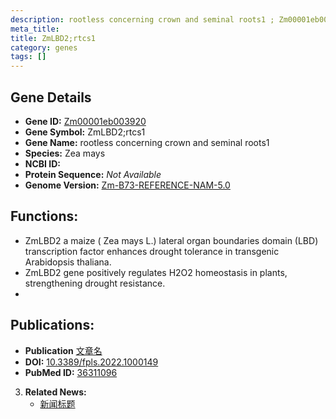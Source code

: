 ```yaml
---
description: rootless concerning crown and seminal roots1 ; Zm00001eb003920 ; Zea mays
meta_title:
title: ZmLBD2;rtcs1
category: genes
tags: []
---
```


## Gene Details
- **Gene ID:**	[Zm00001eb003920](https://www.maizegdb.org/gene_center/gene/Zm00001eb003920)
- **Gene Symbol:** ZmLBD2;rtcs1
- **Gene Name:** rootless concerning crown and seminal roots1
- **Species:** Zea mays
- **NCBI ID:** [  ]()
- **Protein Sequence:** *Not Available*
- **Genome Version:** [Zm-B73-REFERENCE-NAM-5.0](https://www.maizegdb.org/genome/assembly/Zm-B73-REFERENCE-NAM-5.0)

## Functions:
   - ZmLBD2 a maize ( Zea mays L.) lateral organ boundaries domain (LBD) transcription factor enhances drought tolerance in transgenic Arabidopsis thaliana.
   - ZmLBD2 gene positively regulates H2O2 homeostasis in plants, strengthening drought resistance.
   - 

## Publications:
   - **Publication** [文章名](https://www.frontiersin.org/articles/10.3389/fpls.2022.1000149/full)
   - **DOI:** [10.3389/fpls.2022.1000149](https://www.frontiersin.org/articles/10.3389/fpls.2022.1000149/full)
   - **PubMed ID:** [36311096](https://pubmed.ncbi.nlm.nih.gov/36311096/)

3. **Related News:**
   - [新闻标题]()
